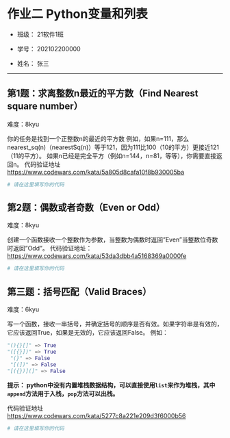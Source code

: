 # 作业二 Python变量和列表

- 班级： 21软件1班

- 学号： 202102200000

- 姓名： 张三

---

## 第1题：求离整数n最近的平方数（Find Nearest square number）

难度：8kyu

你的任务是找到一个正整数n的最近的平方数
例如，如果n=111，那么nearest_sq(n)（nearestSq(n)）等于121，因为111比100（10的平方）更接近121（11的平方）。
如果n已经是完全平方（例如n=144，n=81，等等），你需要直接返回n。
代码验证地址
<https://www.codewars.com/kata/5a805d8cafa10f8b930005ba>

```python
# 请在这里填写你的代码


```

## 第2题：偶数或者奇数（Even or Odd）

难度：8kyu

创建一个函数接收一个整数作为参数，当整数为偶数时返回”Even”当整数位奇数时返回”Odd”。
代码验证地址：
<https://www.codewars.com/kata/53da3dbb4a5168369a0000fe>

```python
# 请在这里填写你的代码

```

## 第三题：括号匹配（Valid Braces）

难度：6kyu

写一个函数，接收一串括号，并确定括号的顺序是否有效。如果字符串是有效的，它应该返回True，如果是无效的，它应该返回False。
例如：

```python
"(){}[]" => True 
"([{}])" => True
 "(}" => False
 "[(])" => False 
"[({})](]" => False
```

**提示：
python中没有内置堆栈数据结构，可以直接使用`list`来作为堆栈，其中`append`方法用于入栈，`pop`方法可以出栈。**

代码验证地址
<https://www.codewars.com/kata/5277c8a221e209d3f6000b56>

```python
# 请在这里填写你的代码

```
